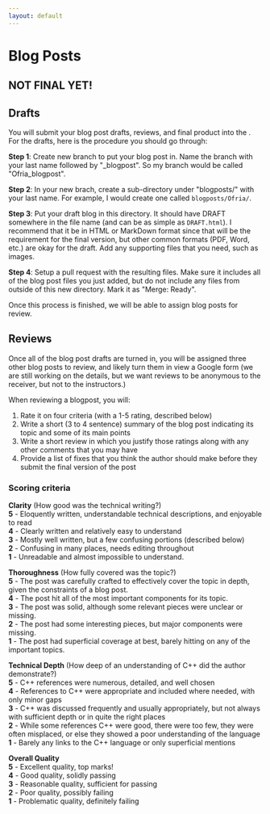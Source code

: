 ```yaml
---
layout: default
---
```


# Blog Posts

## NOT FINAL YET!

## Drafts

You will submit your blog post drafts, reviews, and final product into the .  For the drafts, here is the procedure you should go through:

**Step 1**: Create new branch to put your blog post in.  Name the branch with your last name followed by "_blogpost".  So my branch would be called "Ofria_blogpost".

**Step 2**: In your new brach, create a sub-directory under "blogposts/" with your last name.  For example, I would create one called `blogposts/Ofria/`.

**Step 3**: Put your draft blog in this directory.  It should have DRAFT somewhere in the file name (and can be as simple as `DRAFT.html`).  I recommend that it be in HTML or MarkDown format since that will be the requirement for the final version, but other common formats (PDF, Word, etc.) are okay for the draft.  Add any supporting files that you need, such as images.

**Step 4**: Setup a pull request with the resulting files.  Make sure it includes all of the blog post files you just added, but do not include any files from outside of this new directory.  Mark it as "Merge: Ready".

Once this process is finished, we will be able to assign blog posts for review.

## Reviews

Once all of the blog post drafts are turned in, you will be assigned three other blog posts to review, and likely turn them in view a Google form (we are still working on the details, but we want reviews to be anonymous to the receiver, but not to the instructors.)

When reviewing a blogpost, you will:
1. Rate it on four criteria (with a 1-5 rating, described below)
2. Write a short (3 to 4 sentence) summary of the blog post indicating its topic and some of its main points
3. Write a short review in which you justify those ratings along with any other comments that you may have
4. Provide a list of fixes that you think the author should make before they submit the final version of the post

### Scoring criteria

**Clarity** (How good was the technical writing?)<br>
**5** - Eloquently written, understandable technical descriptions,  and enjoyable to read<br>
**4** - Clearly written and relatively easy to understand<br>
**3** - Mostly well written, but a few confusing portions (described below)<br>
**2** - Confusing in many places, needs editing throughout<br>
**1** - Unreadable and almost impossible to understand.<br>

**Thoroughness** (How fully covered was the topic?)<br>
**5** - The post was carefully crafted to effectively cover the topic in depth, given the constraints of a blog post.<br>
**4** - The post hit all of the most important components for its topic.<br>
**3** - The post was solid, although some relevant pieces were unclear or missing.<br>
**2** - The post had some interesting pieces, but major components were missing.<br>
**1** - The post had superficial coverage at best, barely hitting on any of the important topics.<br>

**Technical Depth** (How deep of an understanding of C++ did the author demonstrate?)<br>
**5** - C++ references were numerous, detailed, and well chosen<br>
**4** - References to C++ were appropriate and included where needed, with only minor gaps<br>
**3** - C++ was discussed frequently and usually appropriately, but not always with sufficient depth or in quite the right places<br>
**2** - While some references C++ were good, there were too few, they were often misplaced, or else they showed a poor understanding of the language<br>
**1** - Barely any links to the C++ language or only superficial mentions<br>

**Overall Quality**<br>
**5** - Excellent quality, top marks!<br>
**4** - Good quality, solidly passing<br>
**3** - Reasonable quality, sufficient for passing<br>
**2** - Poor quality, possibly failing<br>
**1** - Problematic quality, definitely failing<br>

<!--
How would you rate the quality of your own review?
**5** - I feel like I am an expert in these topics and am fully confident in my review<br>
**4** - I am comfortable with these topics and believe my review is solid<br>
**3** - I am not completely comfortable in some of these topics, but still feel comfortable in my evaluation<br>
**2** - I did not fully understand the topics in this blog post, but feel my evaluation is still useful, if not perfect<br>
**1** - I felt like I was not able to produce a sufficiently informed review.<br>
-->